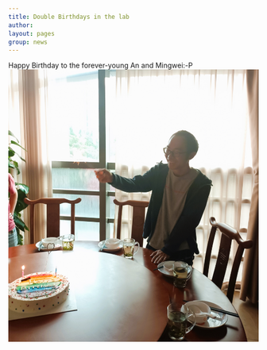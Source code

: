 ```yaml
---
title: Double Birthdays in the lab
author:
layout: pages
group: news
---
```


Happy Birthday to the forever-young An and Mingwei:-P
<span class="image fit"><img src="/images/AGMW_Bday2022.jpg"   alt="AGMW_Bday2022"     class="img-responsive"></span>
